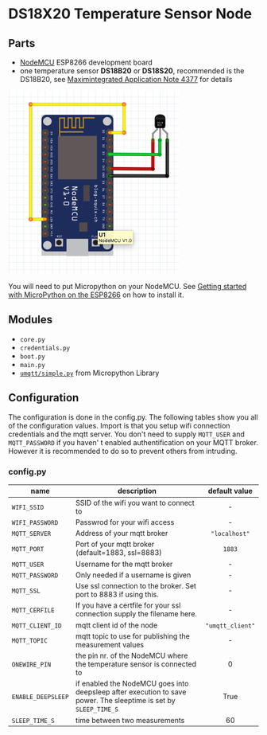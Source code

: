 # DS18X20 Temperature Sensor Node

## Parts

* [NodeMCU][2] ESP8266 development board
* one temperature sensor **DS18B20** or **DS18S20**, recommended is the DS18B20,
see [Maximintegrated Application Note 4377][1] for details

![Schematic][0]

You will need to put Micropython on your NodeMCU. See [Getting started with
MicroPython on the ESP8266][3] on how to install it.

## Modules

* ``core.py``
* ``credentials.py``
* ``boot.py``
* ``main.py``
* [``umqtt/simple.py``][4] from Micropython Library

## Configuration

The configuration is done in the config.py. The following tables show you all of
the configuration values. Import is that you setup wifi connection credentials
and the mqtt server. You don't need to supply ``MQTT_USER`` and
``MQTT_PASSWORD`` if you haven' t enabled authentification on your MQTT broker.
However it is recommended to do so to prevent others from intruding.

### config.py

| name                  | description                                                                 | default value        |
| --------------------- | --------------------------------------------------------------------------- |:--------------------:|
| ``WIFI_SSID``         | SSID of the wifi you want to connect to                                     | -                    |
| ``WIFI_PASSWORD``     | Passwrod for your wifi access                                               | -                    |
| ``MQTT_SERVER``       | Address of your mqtt broker                                                 | ``"localhost"``      |
| ``MQTT_PORT``         | Port of your mqtt broker (default=1883, ssl=8883)                           | ``1883``             |
| ``MQTT_USER``         | Username for the mqtt broker                                                | -                    |
| ``MQTT_PASSWORD``     | Only needed if a username is given                                          | -                    |
| ``MQTT_SSL``          | Use ssl connection to the broker. Set port to 8883 if using this.           | -                    |
| ``MQTT_CERFILE``      | If you have a certfile for your ssl connection supply the filename here.    | -                    |
| ``MQTT_CLIENT_ID``    | mqtt client id of the node                                                  | ``"umqtt_client"``   |
| ``MQTT_TOPIC``        | mqtt topic to use for publishing the measurement values                     | -                    |
| ``ONEWIRE_PIN``       | the pin nr. of the NodeMCU where the temperature sensor is connected to     | 0                    |
| ``ENABLE_DEEPSLEEP``  | if enabled the NodeMCU goes into deepsleep after execution to save power. The sleeptime is set by ``SLEEP_TIME_S``| True |
| ``SLEEP_TIME_S``      | time between two measurements                                               | 60                   |

[0]: schematic.png
[1]: https://www.maximintegrated.com/en/app-notes/index.mvp/id/4377
[2]: http://nodemcu.com/index_en.html
[3]: https://docs.micropython.org/en/latest/esp8266/esp8266/tutorial/intro.html
[4]: https://github.com/micropython/micropython-lib/blob/master/umqtt.simple/umqtt/simple.py